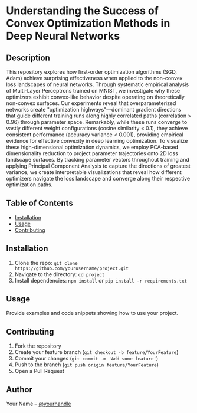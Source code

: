 # Understanding the Success of Convex Optimization Methods in Deep Neural Networks
## Description
This repository explores how first-order optimization algorithms (SGD, Adam) achieve surprising effectiveness when applied to the non-convex loss landscapes of neural networks. Through systematic empirical analysis of Multi-Layer Perceptrons trained on MNIST, we investigate why these optimizers exhibit convex-like behavior despite operating on theoretically non-convex surfaces.
Our experiments reveal that overparameterized networks create "optimization highways"—dominant gradient directions that guide different training runs along highly correlated paths (correlation > 0.96) through parameter space. Remarkably, while these runs converge to vastly different weight configurations (cosine similarity < 0.1), they achieve consistent performance (accuracy variance < 0.001), providing empirical evidence for effective convexity in deep learning optimization.
To visualize these high-dimensional optimization dynamics, we employ PCA-based dimensionality reduction to project parameter trajectories onto 2D loss landscape surfaces. By tracking parameter vectors throughout training and applying Principal Component Analysis to capture the directions of greatest variance, we create interpretable visualizations that reveal how different optimizers navigate the loss landscape and converge along their respective optimization paths.
## Table of Contents
- [Installation](#installation)
- [Usage](#usage)
- [Contributing](#contributing)


## Installation
1. Clone the repo: `git clone https://github.com/yourusername/project.git`
2. Navigate to the directory: `cd project`
3. Install dependencies: `npm install` or `pip install -r requirements.txt`


## Usage
Provide examples and code snippets showing how to use your project.

## Contributing
1. Fork the repository
2. Create your feature branch (`git checkout -b feature/YourFeature`)
3. Commit your changes (`git commit -m 'Add some feature'`)
4. Push to the branch (`git push origin feature/YourFeature`)
5. Open a Pull Request



## Author
Your Name – [@yourhandle](https://github.com/yourhandle)
